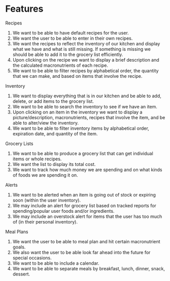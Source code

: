 # Features

Recipes
1. We want to be able to have default recipes for the user.
2. We want the user to be able to enter in their own recipes.
3. We want the recipes to reflect the inventory of our kitchen and display what we have and what is still missing. If
something is missing we should be able to add it to the grocery list efficiently.
4. Upon clicking on the recipe we want to display a brief description and the calculated macronutrients of each recipe.
5. We want to be able to filter recipes by alphabetical order, the quantity that we can make, and based on items that 
involve the recipe. 

Inventory
1. We want to display everything that is in our kitchen and be able to add, delete, or add items to the grocery list.
2. We want to be able to search the inventory to see if we have an item.
3. Upon clicking on an item in the inventory we want to display a picture/description, macronutrients, recipes that 
involve the item, and be able to alter/view the inventory. 
4. We want to be able to filter inventory items by alphabetical order, expiration date, and quantity of the item. 

Grocery Lists
1. We want to be able to produce a grocery list that can get individual items or whole recipes.
2. We want the list to display its total cost. 
3. We want to track how much money we are spending and on what kinds of foods we are spending it on. 

Alerts
1. We want to be alerted when an item is going out of stock or expiring soon (within the user inventory).
2. We may include an alert for grocery list based on tracked reports for spending/popular user foods and/or ingredients.
3. We may include an overstock alert for items that the user has too much of (in their personal inventory).

Meal Plans 
1. We want the user to be able to meal plan and hit certain macronutrient goals.
2. We also want the user to be able look far ahead into the future for special occasions. 
3. We want to be able to include a calendar.
4. We want to be able to separate meals by breakfast, lunch, dinner, snack, dessert. 
